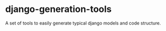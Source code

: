 # django-generation-tools
A set of tools to easily generate typical django models and code structure.
